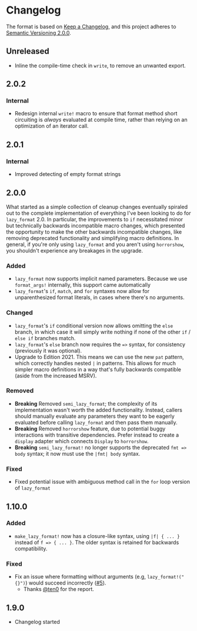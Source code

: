 # Changelog

The format is based on [Keep a Changelog](https://keepachangelog.com/en/1.0.0/),
and this project adheres to [Semantic Versioning 2.0.0](https://semver.org/spec/v2.0.0.html).

## Unreleased

- Inline the compile-time check in `write`, to remove an unwanted export.

## 2.0.2

### Internal

- Redesign internal `write!` macro to ensure that format method short circuiting is _always_ evaluated at compile time, rather than relying on an optimization of an iterator call.

## 2.0.1

### Internal

- Improved detecting of empty format strings

## 2.0.0

What started as a simple collection of cleanup changes eventually spiraled out to the complete implementation of everything I've been looking to do for `lazy_format` 2.0. In particular, the improvements to `if` necessitated minor but technically backwards incompatible macro changes, which presented the opportunity to make the other backwards incompatible changes, like removing deprecated functionality and simplifying macro definitions. In general, if you're only using `lazy_format` and you aren't using `horrorshow`, you shouldn't experience any breakages in the upgrade.

### Added

- `lazy_format` now supports implicit named parameters. Because we use `format_args!` internally, this support came automatically
- `lazy_format`'s `if`, `match`, and `for` syntaxes now allow for unparenthesized format literals, in cases where there's no arguments.

### Changed

- `lazy_format`'s `if` conditional version now allows omitting the `else` branch, in which case it will simply write nothing if none of the other `if` / `else if` branches match.
- `lazy_format`'s `else` branch now requires the `=>` syntax, for consistency (previously it was optional).
- Upgrade to Edition 2021. This means we can use the new `pat` pattern, which correctly handles nested `|` in patterns. This allows for much simpler macro definitions in a way that's fully backwards compatible (aside from the increased MSRV).

### Removed

- **Breaking** Removed `semi_lazy_format`; the complexity of its implementation wasn't worth the added functionality. Instead, callers should manually evaluate any parameters they want to be eagerly evaluated before calling `lazy_format` and then pass them manually.
- **Breaking** Removed `horrorshow` feature, due to potential buggy interactions with transitive dependencies. Prefer instead to create a `display` adapter which connects `Display` to `horrorshow`.
- **Breaking** `semi_lazy_format!` no longer supports the deprecated `fmt => body` syntax; it now must use the `|fmt| body` syntax.

### Fixed

- Fixed potential issue with ambiguous method call in the `for` loop version of `lazy_format`

## 1.10.0

### Added

- `make_lazy_format!` now has a closure-like syntax, using `|f| { ... }` instead of `f => { ... }`. The older syntax is retained for backwards compatibility.

### Fixed

- Fix an issue where formatting without arguments (e.g, `lazy_format!("{}")`) would succeed incorrectly ([#5](https://github.com/Lucretiel/lazy_format/issues/5)).
  - Thanks [@ten0](https://github.com/Ten0) for the report.

## 1.9.0

- Changelog started
